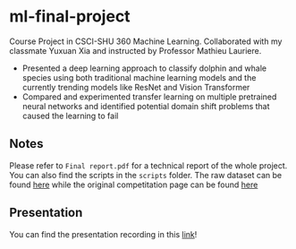 # ml-final-project
Course Project in CSCI-SHU 360 Machine Learning. Collaborated with my classmate Yuxuan Xia and instructed by Professor Mathieu Lauriere.

* Presented a deep learning approach to classify dolphin and whale species using both traditional machine learning models and the currently trending models like ResNet and Vision Transformer
* Compared and experimented transfer learning on multiple pretrained neural networks and identified potential domain shift problems that caused the learning to fail

## Notes
Please refer to `Final report.pdf` for a technical report of the whole project. You can also find the scripts in the `scripts` folder. The raw dataset can be found [here](https://www.kaggle.com/datasets/rdizzl3/jpeg-happywhale-128x128) while the original competitation page can be found [here](https://www.kaggle.com/competitions/happy-whale-and-dolphin/overview)


## Presentation
You can find the presentation recording in this [link](https://drive.google.com/file/d/1YVKjBPAlwGtmeiEQ-gjEJhTi-ChtaE76/view?usp=sharing)!
